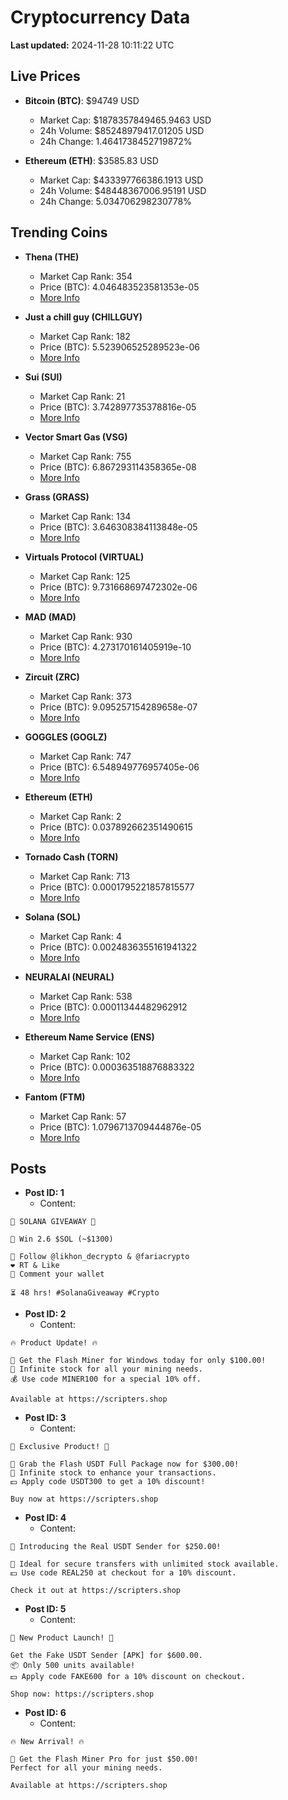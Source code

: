 # Cryptocurrency Data

**Last updated:** 2024-11-28 10:11:22 UTC

## Live Prices
- **Bitcoin (BTC)**: $94749 USD
  - Market Cap: $1878357849465.9463 USD
  - 24h Volume: $85248979417.01205 USD
  - 24h Change: 1.4641738452719872%

- **Ethereum (ETH)**: $3585.83 USD
  - Market Cap: $433397766386.1913 USD
  - 24h Volume: $48448367006.95191 USD
  - 24h Change: 5.034706298230778%

## Trending Coins
- **Thena (THE)**
  - Market Cap Rank: 354
  - Price (BTC): 4.046483523581353e-05
  - [More Info](https://www.coingecko.com/en/coins/thena)

- **Just a chill guy (CHILLGUY)**
  - Market Cap Rank: 182
  - Price (BTC): 5.523906525289523e-06
  - [More Info](https://www.coingecko.com/en/coins/just-a-chill-guy)

- **Sui (SUI)**
  - Market Cap Rank: 21
  - Price (BTC): 3.742897735378816e-05
  - [More Info](https://www.coingecko.com/en/coins/sui)

- **Vector Smart Gas (VSG)**
  - Market Cap Rank: 755
  - Price (BTC): 6.867293114358365e-08
  - [More Info](https://www.coingecko.com/en/coins/vector-smart-gas)

- **Grass (GRASS)**
  - Market Cap Rank: 134
  - Price (BTC): 3.646308384113848e-05
  - [More Info](https://www.coingecko.com/en/coins/grass)

- **Virtuals Protocol (VIRTUAL)**
  - Market Cap Rank: 125
  - Price (BTC): 9.731668697472302e-06
  - [More Info](https://www.coingecko.com/en/coins/virtual-protocol)

- **MAD (MAD)**
  - Market Cap Rank: 930
  - Price (BTC): 4.273170161405919e-10
  - [More Info](https://www.coingecko.com/en/coins/mad-2)

- **Zircuit (ZRC)**
  - Market Cap Rank: 373
  - Price (BTC): 9.095257154289658e-07
  - [More Info](https://www.coingecko.com/en/coins/zircuit)

- **GOGGLES (GOGLZ)**
  - Market Cap Rank: 747
  - Price (BTC): 6.548949776957405e-06
  - [More Info](https://www.coingecko.com/en/coins/goggles)

- **Ethereum (ETH)**
  - Market Cap Rank: 2
  - Price (BTC): 0.037892662351490615
  - [More Info](https://www.coingecko.com/en/coins/ethereum)

- **Tornado Cash (TORN)**
  - Market Cap Rank: 713
  - Price (BTC): 0.0001795221857815577
  - [More Info](https://www.coingecko.com/en/coins/tornado-cash)

- **Solana (SOL)**
  - Market Cap Rank: 4
  - Price (BTC): 0.0024836355161941322
  - [More Info](https://www.coingecko.com/en/coins/solana)

- **NEURALAI (NEURAL)**
  - Market Cap Rank: 538
  - Price (BTC): 0.00011344482962912
  - [More Info](https://www.coingecko.com/en/coins/neuralai)

- **Ethereum Name Service (ENS)**
  - Market Cap Rank: 102
  - Price (BTC): 0.000363518876883322
  - [More Info](https://www.coingecko.com/en/coins/ethereum-name-service)

- **Fantom (FTM)**
  - Market Cap Rank: 57
  - Price (BTC): 1.0796713709444876e-05
  - [More Info](https://www.coingecko.com/en/coins/fantom)

## Posts
- **Post ID: 1**
  - Content:
```
🚀 SOLANA GIVEAWAY 🚀

🎁 Win 2.6 $SOL (~$1300)

🤝 Follow @likhon_decrypto & @fariacrypto
❤️ RT & Like
💬 Comment your wallet

⏳ 48 hrs! #SolanaGiveaway #Crypto
```

- **Post ID: 2**
  - Content:
```
🔥 Product Update! 🔥

🚀 Get the Flash Miner for Windows today for only $100.00!
🔋 Infinite stock for all your mining needs.
💰 Use code MINER100 for a special 10% off.

Available at https://scripters.shop
```

- **Post ID: 3**
  - Content:
```
🎁 Exclusive Product! 🎁

💸 Grab the Flash USDT Full Package now for $300.00!
🎉 Infinite stock to enhance your transactions.
💵 Apply code USDT300 to get a 10% discount!

Buy now at https://scripters.shop
```

- **Post ID: 4**
  - Content:
```
💎 Introducing the Real USDT Sender for $250.00!

💼 Ideal for secure transfers with unlimited stock available.
💵 Use code REAL250 at checkout for a 10% discount.

Check it out at https://scripters.shop
```

- **Post ID: 5**
  - Content:
```
🚀 New Product Launch! 🚀

Get the Fake USDT Sender [APK] for $600.00.
📦 Only 500 units available!
💵 Apply code FAKE600 for a 10% discount on checkout.

Shop now: https://scripters.shop
```

- **Post ID: 6**
  - Content:
```
🔥 New Arrival! 🔥

💸 Get the Flash Miner Pro for just $50.00!
Perfect for all your mining needs.

Available at https://scripters.shop
```

